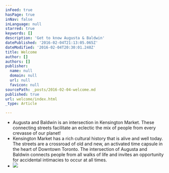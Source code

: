 ```yaml
---
inFeed: true
hasPage: true
inNav: false
inLanguage: null
starred: true
keywords: []
description: 'Get to know Augusta & Baldwin'
datePublished: '2016-02-04T21:13:05.065Z'
dateModified: '2016-02-04T20:30:01.248Z'
title: Welcome
author: []
authors: []
publisher:
  name: null
  domain: null
  url: null
  favicon: null
sourcePath: _posts/2016-02-04-welcome.md
published: true
url: welcome/index.html
_type: Article

---
```

* Augusta and Baldwin is an intersection in Kensington Market. These connecting streets facilitate an eclectic the mix of people from every crevasse of our planet!
* Kensington Market has a rich cultural history that is alive and well today. The streets are a crossroad of old and new, an activated time capsule in the heart of Downtown Toronto. The intersection of Augusta and Baldwin connects people from all walks of life and invites an opportunity for accidental intimacies to occur at all times.
* ![](https://the-grid-user-content.s3-us-west-2.amazonaws.com/48e5fa58-be61-400c-9876-975eb5a4d88c.jpg)